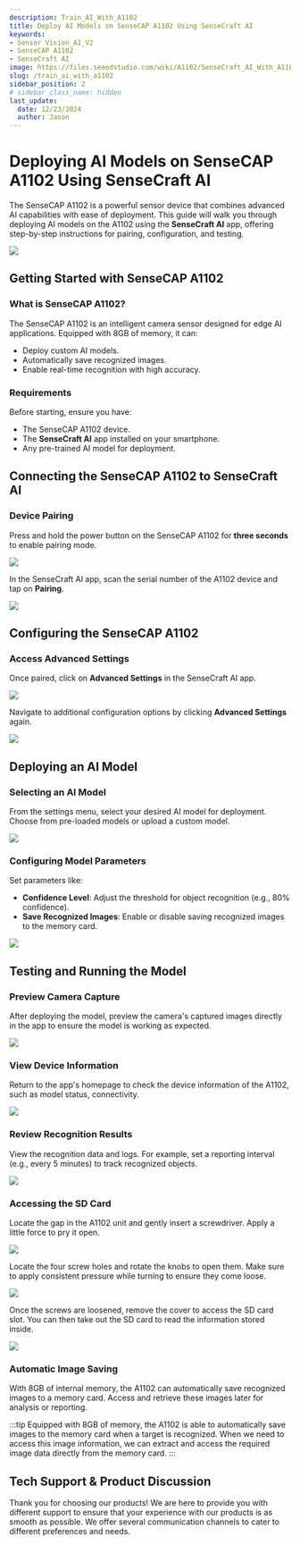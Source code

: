 ```yaml
---
description: Train_AI_With_A1102
title: Deploy AI Models on SenseCAP A1102 Using SenseCraft AI
keywords:
- Sensor Vision_AI_V2
- SenseCAP A1102
- SenseCraft AI
image: https://files.seeedstudio.com/wiki/A1102/SenseCraft_AI_With_A1102/top2.webp
slug: /train_ai_with_a1102
sidebar_position: 2
# sidebar_class_name: hidden
last_update:
  date: 12/23/2024
  author: Jason
---
```


# Deploying AI Models on SenseCAP A1102 Using SenseCraft AI

The SenseCAP A1102 is a powerful sensor device that combines advanced AI capabilities with ease of deployment. This guide will walk you through deploying AI models on the A1102 using the **SenseCraft AI** app, offering step-by-step instructions for pairing, configuration, and testing.

<div style={{textAlign:'center'}}><img src="https://files.seeedstudio.com/wiki/A1102/SenseCraft_AI_With_A1102/20.jpg" style={{width:800, height:'auto'}}/></div>


## **Getting Started with SenseCAP A1102**

### **What is SenseCAP A1102?**
The SenseCAP A1102 is an intelligent camera sensor designed for edge AI applications. Equipped with 8GB of memory, it can:
- Deploy custom AI models.
- Automatically save recognized images.
- Enable real-time recognition with high accuracy.

### **Requirements**
Before starting, ensure you have:
- The SenseCAP A1102 device.
- The **SenseCraft AI** app installed on your smartphone.
- Any pre-trained AI model for deployment.


## **Connecting the SenseCAP A1102 to SenseCraft AI**

### **Device Pairing**

Press and hold the power button on the SenseCAP A1102 for **three seconds** to enable pairing mode.

<div style={{textAlign:'center'}}><img src="https://files.seeedstudio.com/wiki/A1102/SenseCraft_AI_With_A1102/11.png" style={{width:400, height:'auto'}}/></div>

In the SenseCraft AI app, scan the serial number of the A1102 device and tap on **Pairing**.

<div style={{textAlign:'center'}}><img src="https://files.seeedstudio.com/wiki/A1102/SenseCraft_AI_With_A1102/12.png" style={{width:400, height:'auto'}}/></div>


## **Configuring the SenseCAP A1102**

### **Access Advanced Settings**

Once paired, click on **Advanced Settings** in the SenseCraft AI app.

<div style={{textAlign:'center'}}><img src="https://files.seeedstudio.com/wiki/A1102/SenseCraft_AI_With_A1102/SenseCraft_APP/1.png" style={{width:400, height:'auto'}}/></div>

Navigate to additional configuration options by clicking **Advanced Settings** again.

<div style={{textAlign:'center'}}><img src="https://files.seeedstudio.com/wiki/A1102/SenseCraft_AI_With_A1102/SenseCraft_APP/2.png" style={{width:400, height:'auto'}}/></div>


## **Deploying an AI Model**

### **Selecting an AI Model**
From the settings menu, select your desired AI model for deployment. Choose from pre-loaded models or upload a custom model.

<div style={{textAlign:'center'}}><img src="https://files.seeedstudio.com/wiki/A1102/SenseCraft_AI_With_A1102/SenseCraft_APP/3.png" style={{width:400, height:'auto'}}/></div>

### **Configuring Model Parameters**
Set parameters like:
- **Confidence Level**: Adjust the threshold for object recognition (e.g., 80% confidence).
- **Save Recognized Images**: Enable or disable saving recognized images to the memory card.

<div style={{textAlign:'center'}}><img src="https://files.seeedstudio.com/wiki/A1102/SenseCraft_AI_With_A1102/SenseCraft_APP/5.png" style={{width:400, height:'auto'}}/></div>


## **Testing and Running the Model**

### **Preview Camera Capture**
After deploying the model, preview the camera's captured images directly in the app to ensure the model is working as expected.

<div style={{textAlign:'center'}}><img src="https://files.seeedstudio.com/wiki/A1102/SenseCraft_AI_With_A1102/SenseCraft_APP/7.png" style={{width:400, height:'auto'}}/></div>

### **View Device Information**
Return to the app's homepage to check the device information of the A1102, such as model status, connectivity.

<div style={{textAlign:'center'}}><img src="https://files.seeedstudio.com/wiki/A1102/SenseCraft_AI_With_A1102/18.png" style={{width:400, height:'auto'}}/></div>

### **Review Recognition Results**
View the recognition data and logs. For example, set a reporting interval (e.g., every 5 minutes) to track recognized objects.



<div style={{textAlign:'center'}}><img src="https://files.seeedstudio.com/wiki/A1102/SenseCraft_AI_With_A1102/SenseCraft_APP/11.jpg" style={{width:400, height:'auto'}}/></div>


### **Accessing the SD Card**
Locate the gap in the A1102 unit and gently insert a screwdriver. Apply a little force to pry it open.
<div style={{textAlign:'center'}}><img src="https://files.seeedstudio.com/wiki/A1102/SenseCraft_AI_With_A1102/8.jpg" style={{width:400, height:'auto'}}/></div>

Locate the four screw holes and rotate the knobs to open them. Make sure to apply consistent pressure while turning to ensure they come loose.
<div style={{textAlign:'center'}}><img src="https://files.seeedstudio.com/wiki/A1102/SenseCraft_AI_With_A1102/9.jpg" style={{width:400, height:'auto'}}/></div>


Once the screws are loosened, remove the cover to access the SD card slot. You can then take out the SD card to read the information stored inside.
<div style={{textAlign:'center'}}><img src="https://files.seeedstudio.com/wiki/A1102/SenseCraft_AI_With_A1102/A1102_10.jpg" style={{width:400, height:'auto'}}/></div>

### **Automatic Image Saving**
With 8GB of internal memory, the A1102 can automatically save recognized images to a memory card. Access and retrieve these images later for analysis or reporting.

:::tip
Equipped with 8GB of memory, the A1102 is able to automatically save images to the memory card when a target is recognized. When we need to access this image information, we can extract and access the required image data directly from the memory card.
:::


## **Tech Support & Product Discussion**

Thank you for choosing our products! We are here to provide you with different support to ensure that your experience with our products is as smooth as possible. We offer several communication channels to cater to different preferences and needs.

<div class="button_tech_support_container">
<a href="https://forum.seeedstudio.com/" class="button_forum"></a> 
<a href="https://www.seeedstudio.com/contacts" class="button_email"></a>
</div>

<div class="button_tech_support_container">
<a href="https://discord.gg/eWkprNDMU7" class="button_discord"></a> 
<a href="https://github.com/Seeed-Studio/wiki-documents/discussions/69" class="button_discussion"></a>
</div>